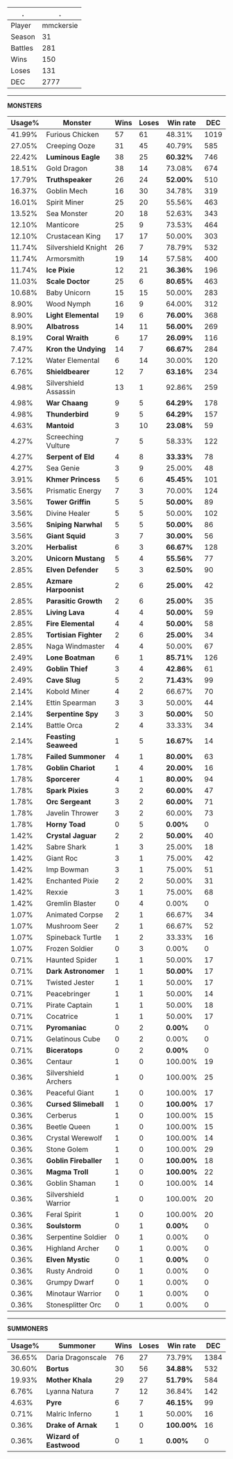 .|.
|-|-
Player|mmckersie
Season|31
Battles|281
Wins|150
Loses|131
DEC|2777

---
**MONSTERS**

Usage%|Monster|Wins|Loses|Win rate|DEC|
-|-|-|-|-|-|
41.99%|Furious Chicken|57|61|48.31%|1019|
27.05%|Creeping Ooze|31|45|40.79%|585|
22.42%|**Luminous Eagle**|38|25|**60.32%**|746|
18.51%|Gold Dragon|38|14|73.08%|674|
17.79%|**Truthspeaker**|26|24|**52.00%**|510|
16.37%|Goblin Mech|16|30|34.78%|319|
16.01%|Spirit Miner|25|20|55.56%|463|
13.52%|Sea Monster|20|18|52.63%|343|
12.10%|Manticore|25|9|73.53%|464|
12.10%|Crustacean King|17|17|50.00%|303|
11.74%|Silvershield Knight|26|7|78.79%|532|
11.74%|Armorsmith|19|14|57.58%|400|
11.74%|**Ice Pixie**|12|21|**36.36%**|196|
11.03%|**Scale Doctor**|25|6|**80.65%**|463|
10.68%|Baby Unicorn|15|15|50.00%|283|
8.90%|Wood Nymph|16|9|64.00%|312|
8.90%|**Light Elemental**|19|6|**76.00%**|368|
8.90%|**Albatross**|14|11|**56.00%**|269|
8.19%|**Coral Wraith**|6|17|**26.09%**|116|
7.47%|**Kron the Undying**|14|7|**66.67%**|284|
7.12%|Water Elemental|6|14|30.00%|120|
6.76%|**Shieldbearer**|12|7|**63.16%**|234|
4.98%|Silvershield Assassin|13|1|92.86%|259|
4.98%|**War Chaang**|9|5|**64.29%**|178|
4.98%|**Thunderbird**|9|5|**64.29%**|157|
4.63%|**Mantoid**|3|10|**23.08%**|59|
4.27%|Screeching Vulture|7|5|58.33%|122|
4.27%|**Serpent of Eld**|4|8|**33.33%**|78|
4.27%|Sea Genie|3|9|25.00%|48|
3.91%|**Khmer Princess**|5|6|**45.45%**|101|
3.56%|Prismatic Energy|7|3|70.00%|124|
3.56%|**Tower Griffin**|5|5|**50.00%**|89|
3.56%|Divine Healer|5|5|50.00%|102|
3.56%|**Sniping Narwhal**|5|5|**50.00%**|86|
3.56%|**Giant Squid**|3|7|**30.00%**|56|
3.20%|**Herbalist**|6|3|**66.67%**|128|
3.20%|**Unicorn Mustang**|5|4|**55.56%**|77|
2.85%|**Elven Defender**|5|3|**62.50%**|90|
2.85%|**Azmare Harpoonist**|2|6|**25.00%**|42|
2.85%|**Parasitic Growth**|2|6|**25.00%**|35|
2.85%|**Living Lava**|4|4|**50.00%**|59|
2.85%|**Fire Elemental**|4|4|**50.00%**|58|
2.85%|**Tortisian Fighter**|2|6|**25.00%**|34|
2.85%|Naga Windmaster|4|4|50.00%|67|
2.49%|**Lone Boatman**|6|1|**85.71%**|126|
2.49%|**Goblin Thief**|3|4|**42.86%**|61|
2.49%|**Cave Slug**|5|2|**71.43%**|99|
2.14%|Kobold Miner|4|2|66.67%|70|
2.14%|Ettin Spearman|3|3|50.00%|44|
2.14%|**Serpentine Spy**|3|3|**50.00%**|50|
2.14%|Battle Orca|2|4|33.33%|34|
2.14%|**Feasting Seaweed**|1|5|**16.67%**|14|
1.78%|**Failed Summoner**|4|1|**80.00%**|63|
1.78%|**Goblin Chariot**|1|4|**20.00%**|16|
1.78%|**Sporcerer**|4|1|**80.00%**|94|
1.78%|**Spark Pixies**|3|2|**60.00%**|47|
1.78%|**Orc Sergeant**|3|2|**60.00%**|71|
1.78%|Javelin Thrower|3|2|60.00%|73|
1.78%|**Horny Toad**|0|5|**0.00%**|0|
1.42%|**Crystal Jaguar**|2|2|**50.00%**|40|
1.42%|Sabre Shark|1|3|25.00%|18|
1.42%|Giant Roc|3|1|75.00%|42|
1.42%|Imp Bowman|3|1|75.00%|51|
1.42%|Enchanted Pixie|2|2|50.00%|31|
1.42%|Rexxie|3|1|75.00%|68|
1.42%|Gremlin Blaster|0|4|0.00%|0|
1.07%|Animated Corpse|2|1|66.67%|34|
1.07%|Mushroom Seer|2|1|66.67%|52|
1.07%|Spineback Turtle|1|2|33.33%|16|
1.07%|Frozen Soldier|0|3|0.00%|0|
0.71%|Haunted Spider|1|1|50.00%|17|
0.71%|**Dark Astronomer**|1|1|**50.00%**|17|
0.71%|Twisted Jester|1|1|50.00%|17|
0.71%|Peacebringer|1|1|50.00%|14|
0.71%|Pirate Captain|1|1|50.00%|18|
0.71%|Cocatrice|1|1|50.00%|17|
0.71%|**Pyromaniac**|0|2|**0.00%**|0|
0.71%|Gelatinous Cube|0|2|0.00%|0|
0.71%|**Biceratops**|0|2|**0.00%**|0|
0.36%|Centaur|1|0|100.00%|19|
0.36%|Silvershield Archers|1|0|100.00%|25|
0.36%|Peaceful Giant|1|0|100.00%|17|
0.36%|**Cursed Slimeball**|1|0|**100.00%**|17|
0.36%|Cerberus|1|0|100.00%|15|
0.36%|Beetle Queen|1|0|100.00%|15|
0.36%|Crystal Werewolf|1|0|100.00%|14|
0.36%|Stone Golem|1|0|100.00%|29|
0.36%|**Goblin Fireballer**|1|0|**100.00%**|18|
0.36%|**Magma Troll**|1|0|**100.00%**|22|
0.36%|Goblin Shaman|1|0|100.00%|14|
0.36%|Silvershield Warrior|1|0|100.00%|20|
0.36%|Feral Spirit|1|0|100.00%|20|
0.36%|**Soulstorm**|0|1|**0.00%**|0|
0.36%|Serpentine Soldier|0|1|0.00%|0|
0.36%|Highland Archer|0|1|0.00%|0|
0.36%|**Elven Mystic**|0|1|**0.00%**|0|
0.36%|Rusty Android|0|1|0.00%|0|
0.36%|Grumpy Dwarf|0|1|0.00%|0|
0.36%|Minotaur Warrior|0|1|0.00%|0|
0.36%|Stonesplitter Orc|0|1|0.00%|0|

---
**SUMMONERS**

Usage%|Summoner|Wins|Loses|Win rate|DEC|
-|-|-|-|-|-|
36.65%|Daria Dragonscale|76|27|73.79%|1384|
30.60%|**Bortus**|30|56|**34.88%**|532|
19.93%|**Mother Khala**|29|27|**51.79%**|584|
6.76%|Lyanna Natura|7|12|36.84%|142|
4.63%|**Pyre**|6|7|**46.15%**|99|
0.71%|Malric Inferno|1|1|50.00%|16|
0.36%|**Drake of Arnak**|1|0|**100.00%**|16|
0.36%|**Wizard of Eastwood**|0|1|**0.00%**|0|
